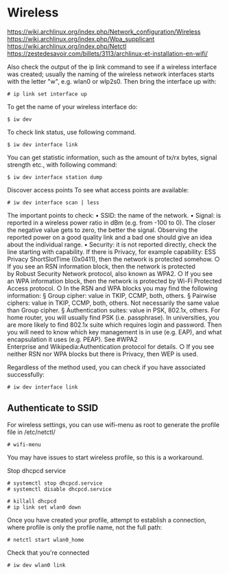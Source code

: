 
# Wireless

https://wiki.archlinux.org/index.php/Network_configuration/Wireless
https://wiki.archlinux.org/index.php/Wpa_supplicant
https://wiki.archlinux.org/index.php/Netctl
https://zestedesavoir.com/billets/3113/archlinux-et-installation-en-wifi/


Also check the output of the ip link command to see if a wireless interface was created; usually the naming of the wireless network interfaces starts with the letter "w", e.g. wlan0 or wlp2s0. Then bring the interface up with:
```
# ip link set interface up
```

To get the name of your wireless interface do:
```
$ iw dev
```

To check link status, use following command.

```
$ iw dev interface link
```

You can get statistic information, such as the amount of tx/rx bytes, signal strength etc., with following command:
```
$ iw dev interface station dump
```

Discover access points
To see what access points are available:

```
# iw dev interface scan | less
```

The important points to check:
	• SSID: the name of the network.
	• Signal: is reported in a wireless power ratio in dBm (e.g. from -100 to 0). The closer the negative value gets to zero, the better the signal. Observing the reported power on a good quality link and a bad one should give an idea about the individual range.
	• Security: it is not reported directly, check the line starting with capability. If there is Privacy, for example capability: ESS Privacy ShortSlotTime (0x0411), then the network is protected somehow.
		○ If you see an RSN information block, then the network is protected by Robust Security Network protocol, also known as WPA2.
		○ If you see an WPA information block, then the network is protected by Wi-Fi Protected Access protocol.
		○ In the RSN and WPA blocks you may find the following information:
			§ Group cipher: value in TKIP, CCMP, both, others.
			§ Pairwise ciphers: value in TKIP, CCMP, both, others. Not necessarily the same value than Group cipher.
			§ Authentication suites: value in PSK, 802.1x, others. For home router, you will usually find PSK (i.e. passphrase). In universities, you are more likely to find 802.1x suite which requires login and password. Then you will need to know which key management is in use (e.g. EAP), and what encapsulation it uses (e.g. PEAP). See #WPA2 Enterprise and Wikipedia:Authentication protocol for details.
		○ If you see neither RSN nor WPA blocks but there is Privacy, then WEP is used.


Regardless of the method used, you can check if you have associated successfully:

```
# iw dev interface link
```


## Authenticate to SSID



For wireless settings, you can use wifi-menu as root to generate the profile file in /etc/netctl/
```
# wifi-menu
```

You may have issues to start wireless profile, so this is a workaround.

Stop dhcpcd service
```
# systemctl stop dhcpcd.service 
# systemctl disable dhcpcd.service
```

```
# killall dhcpcd 
# ip link set wlan0 down
```

Once you have created your profile, attempt to establish a connection, where profile is only the profile name, not the full path:

```
# netctl start wlan0_home
```

Check that you're connected
```
# iw dev wlan0 link
```


